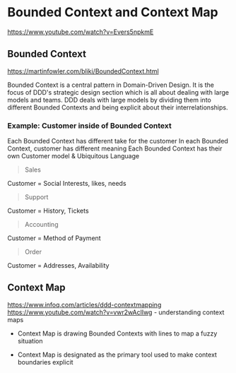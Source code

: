 # Bounded Context and Context Map

https://www.youtube.com/watch?v=Evers5npkmE

## Bounded Context

https://martinfowler.com/bliki/BoundedContext.html

Bounded Context is a central pattern in Domain-Driven Design. It is the focus of DDD's strategic design section which is all about dealing with large models and teams. DDD deals with large models by dividing them into different Bounded Contexts and being explicit about their interrelationships.

### Example: Customer inside of Bounded Context

Each Bounded Context has different take for the customer
In each Bounded Context, customer has different meaning
Each Bounded Context has their own Customer model & Ubiquitous Language

> Sales

Customer = Social Interests, likes, needs

> Support

Customer = History, Tickets

> Accounting

Customer = Method of Payment

> Order

Customer = Addresses, Availability

## Context Map

https://www.infoq.com/articles/ddd-contextmapping
https://www.youtube.com/watch?v=vwr2wAclIwg - understanding context maps

- Context Map is drawing Bounded Contexts with lines to map a fuzzy situation

- Context Map is designated as the primary tool used to make context boundaries explicit
